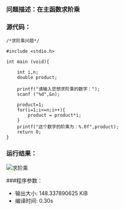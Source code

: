 ### 问题描述：在主函数求阶乘

### 源代码： 
     
	/*求阶乘问题*/
	
	#include <stdio.h>
	
	int main (void){
	
		int i,n;
		double product;
	
		printf("请输入您想求阶乘的数字："); 
		scanf ("%d",&n);
		
		product=1;
		for(i=1;i<=n;i++){
			product = product*i;
		} 
		printf("这个数字的阶乘为：%.0f",product);
		return 0;
	}


### 运行结果：
![求阶乘](https://upload-images.jianshu.io/upload_images/6770220-caec430a4e0b40c5.png?imageMogr2/auto-orient/strip%7CimageView2/2/w/1240)


###程序参数：

- 输出大小: 148.337890625 KiB
- 编译时间: 0.30s
